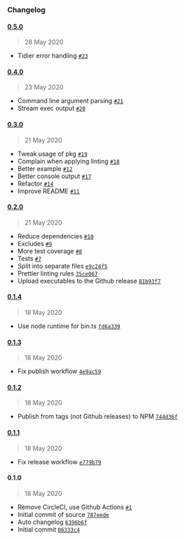 ### Changelog

#### [0.5.0](https://github.com/plumdog/dirbuild/compare/0.4.0...0.5.0)

> 28 May 2020

- Tidier error handling [`#23`](https://github.com/plumdog/dirbuild/pull/23)

#### [0.4.0](https://github.com/plumdog/dirbuild/compare/0.3.0...0.4.0)

> 23 May 2020

- Command line argument parsing [`#21`](https://github.com/plumdog/dirbuild/pull/21)
- Stream exec output [`#20`](https://github.com/plumdog/dirbuild/pull/20)

#### [0.3.0](https://github.com/plumdog/dirbuild/compare/0.2.0...0.3.0)

> 21 May 2020

- Tweak usage of pkg [`#19`](https://github.com/plumdog/dirbuild/pull/19)
- Complain when applying linting [`#18`](https://github.com/plumdog/dirbuild/pull/18)
- Better example [`#12`](https://github.com/plumdog/dirbuild/pull/12)
- Better console output [`#17`](https://github.com/plumdog/dirbuild/pull/17)
- Refactor [`#14`](https://github.com/plumdog/dirbuild/pull/14)
- Improve README [`#11`](https://github.com/plumdog/dirbuild/pull/11)

#### [0.2.0](https://github.com/plumdog/dirbuild/compare/0.1.4...0.2.0)

> 21 May 2020

- Reduce dependencies [`#10`](https://github.com/plumdog/dirbuild/pull/10)
- Excludes [`#9`](https://github.com/plumdog/dirbuild/pull/9)
- More test coverage [`#8`](https://github.com/plumdog/dirbuild/pull/8)
- Tests [`#7`](https://github.com/plumdog/dirbuild/pull/7)
- Split into separate files [`e9c24f5`](https://github.com/plumdog/dirbuild/commit/e9c24f5292c0e80045c3405ddf3e5971f818d558)
- Prettier linting rules [`35ce067`](https://github.com/plumdog/dirbuild/commit/35ce067b3030d4ba761d7961d2733c0d212dd05c)
- Upload executables to the Github release [`81b93f7`](https://github.com/plumdog/dirbuild/commit/81b93f7f6b45d0ea4b42af05cd26b86a9b164a01)

#### [0.1.4](https://github.com/plumdog/dirbuild/compare/0.1.3...0.1.4)

> 18 May 2020

- Use node runtime for bin.ts [`fd6a339`](https://github.com/plumdog/dirbuild/commit/fd6a339dbebdbbcff2023e8c69386805e49028a1)

#### [0.1.3](https://github.com/plumdog/dirbuild/compare/0.1.2...0.1.3)

> 18 May 2020

- Fix publish workflow [`4e9ac59`](https://github.com/plumdog/dirbuild/commit/4e9ac598bb5103e6ee0d6c9bef7b0de146770248)

#### [0.1.2](https://github.com/plumdog/dirbuild/compare/0.1.1...0.1.2)

> 18 May 2020

- Publish from tags (not Github releases) to NPM [`744d36f`](https://github.com/plumdog/dirbuild/commit/744d36f4e7d09e34128d6a0b5e44dd6cc9369beb)

#### [0.1.1](https://github.com/plumdog/dirbuild/compare/0.1.0...0.1.1)

> 18 May 2020

- Fix release workflow [`e779b79`](https://github.com/plumdog/dirbuild/commit/e779b793796bfdceb2d43340ba5e3707855b2f6a)

#### 0.1.0

> 18 May 2020

- Remove CircleCI, use Github Actions [`#1`](https://github.com/plumdog/dirbuild/pull/1)
- Initial commit of source [`787eede`](https://github.com/plumdog/dirbuild/commit/787eede8e6b74c6c9d5d78a0579abc5be6a3f28f)
- Auto changelog [`6396b6f`](https://github.com/plumdog/dirbuild/commit/6396b6fab275228d5d02917f88dec169ca803a42)
- Initial commit [`06333c4`](https://github.com/plumdog/dirbuild/commit/06333c4dc2c3b7105ba65c7ccfd8b8f43e0e21e2)
